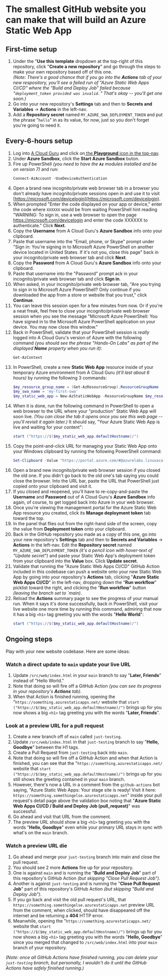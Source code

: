 # The smallest GitHub website you can make that will build an Azure Static Web App

## First-time setup

1. Under the "**Use this template** dropdown at the top-right of this repository, click "**Create a new repository**" and go through the steps to make your own repository based off of this one.<br/>_(Note:  There's a good chance that if you go into the **Actions** tab of your new respository, you'll see a failed run of "Azure Static Web Apps CI/CD" where the "Build and Deploy Job" failed because "`deployment_token provided was invalid.`"  That's okay -- you'll get one soon.)_
1. Go into your new repository's **Settings** tab and then to **Secrets and Variables** -> **Actions** in the left-nav.
1. Add a **Repository secret** named `MY_AZURE_SWA_DEPLOYMENT_TOKEN` and put the phrase "`hello`" in as its value, for now, just so you don't forget you're going to need it.

## Every-6-hours setup

1. Log into [A Cloud Guru](https://learn.acloud.guru/dashboard) and click on[ the **Playground** icon in the top-nav](https://learn.acloud.guru/cloud-playground).
1. Under **Azure Sandbox**, click the **Start Azure Sandbox** buton.
1. Fire up PowerShell _(you need to have the **`Az`** modules installed and be on version 7)_ and run:
    ```powershell
    Connect-AzAccount -UseDeviceAuthentication
    ```
1. Open a brand new incognito/private web browser tab in a browser you don't already have incognito/private sessions open in and use it to visit [https://microsoft.com/devicelogin](https://microsoft.com/devicelogin).
1. When prompted "Enter the code displayed on your app or device," enter the code where `XXXXXX` would be from waiting PowerShell hint reading "WARNING: To sign in, use a web browser to open the page https://microsoft.com/devicelogin and enter the code XXXXXX to authenticate."  Click **Next**.
1. Copy the **Username** from A Cloud Guru's **Azure Sandbox** info onto your clipboard.
1. Paste that username into the "Email, phone, or Skype" prompt under "Sign in:  You're signing in to Microsoft Azure PowerShell on another device located in United States. If it's not you, close this page" back in your incognito/private web browser tab and click **Next**.
1. Copy the **Password** from A Cloud Guru's **Azure Sandbox** info onto your clipboard.
1. Paste that username into the "Password" prompt ack in your incognito/private web browser tab and click **Sign in**.
1. When asked, in your incognito/private web browser tab, "Are you trying to sign in to Microsoft Azure PowerShell?  Only continue if you downloaded the app from a store or website that you trust," click **Continue**.
1. You can leave this session open for a few minutes from now.  Or if you're a neat freak, feel free to close your incognito/private web browser session when you see the message "Microsoft Azure PowerShell:  You have signed in to the Microsoft Azure PowerShell application on your device. You may now close this window."
1. Back in PowerShell, validate that your PowerShell session is _really_ logged into A Cloud Guru's version of Azure with the following command _(you should see the phrase "Hands-On Labs" as part of the displayed **Name** property when you run it)_:
    ```powershell
    Get-AzContext
    ```
1. In PowerShell, create a new **Static Web App** resource inside of your temporary Azure environment from A Cloud Guru _(it'll last about 6 hours)_ by running the following 3 commands:
    ```powershell
    $my_resource_group_name = (Get-AzResourceGroup).ResourceGroupName
    $my_swa_name = 'my-first-swa'
    $my_static_web_app = New-AzStaticWebApp -ResourceGroupName $my_resource_group_name -Name $my_swa_name -Location 'Central US' -SkuName 'Standard' -RepositoryUrl $null
    ```
1. When it is done, run the following command in PowerShell to open a web browser to the URL where your "production" Static Web App will soon live.  _(You can close the tab it opens once you see this web page -- you'll revisit it again later.)_  It should say, "Your Azure Static Web App is live and waiting for your content":
    ```powershell
    start ("https://$($my_static_web_app.defaultHostname)/")
    ```
1. Copy the point-and-click URL for managing your Static Web App onto your Windows clipboard by running the following PowerShell command:
    ```powershell
    Set-Clipboard -Value "https://portal.azure.com/#@azurelabs.linuxacademy.com/resource/subscriptions/$((Get-AzSubscription).Id)/resourceGroups/$($my_resource_group_name)/providers/Microsoft.Web/staticSites/$($my_swa_name)/staticsite"
    ```
1. Open a brand new incognito/private web browser session if you closed the old one.  If you didn't go back to the old one's tab saying you could close the browser.  Into the URL bar, paste the URL that PowerShell just copied onto your clipboard and visit it.
1. If you closed and reopened, you'll have to re-copy-and-paste the **Username** and **Password** out of A Cloud Guru's **Azure Sandbox** info again, of course, to get logged back into Azure in your web browser.
1. Once you're viewing the management portal for the Azure Static Web App resource you created, click its **Manage deployment token** tab toward the top.
1. In the panel that flies out from the right-hand side of the screen, copy the value from **Deployment token** onto your clipboard.
1. Back in the GitHub repository you made as a copy of this one, go into your new repository's **Settings** tab and then to **Secrets and Variables** -> **Actions** in the left-nav.  Edit the **Repository secret** named `MY_AZURE_SWA_DEPLOYMENT_TOKEN` _(it's a pencil icon with hover-text of "Update secret")_ and paste your Static Web App's deployment token from your clipboard into the **Value** box.  Click **Update secret**.
1. Validate that running the "Azure Static Web Apps CI/CD" GitHub Action included in this codebase can push a website onto your new Static Web App by going into your repository's **Actions** tab, clicking "**Azure Static Web Apps CI/CD**" in the left-nav, dropping down the "**Run workflow**" picklist toward the right, and clicking the "**Run workflow**" button _(leaving the branch set to `main)_.
1. Reload the **Actions** summary page to see the progress of your manual run.  When it says it's done successfully, back in PowerShell, visit your live website one more time by running this command, admiring that now it has a big `<h1>` tag greeting you with the words "**Hello World**":
    ```powershell
    start ("https://$($my_static_web_app.defaultHostname)/")
    ```

## Ongoing steps

Play with your new website codebase.  Here are some ideas:

### Watch a direct update to `main` update your live URL

1. Update `/src/web/index.html` in your `main` branch to say "**Later, Friends**" instead of "Hello World."
1. Note that doing so will fire off a GitHub Action _(you can see its progress in your repository's **Actions** tab)_.
1. When that Action is finished running, opening the "`https://something.azurestaticapps.net/` website that `start ("https://$($my_static_web_app.defaultHostname)/")` brings up for you now shows a big `<h1>` tag greeting you with the words "**Later, Friends**".

### Look at a preview URL for a pull request

1. Create a new branch off of `main` called `just-testing`.
1. Update `/src/web/index.html` in that `just-testing` branch to say "**Hello, Goodbye**" between the H1 tags.
1. Create a Pull Request from `just-testing` back into `main`.
1. Note that doing so will fire off a GitHub Action and when that Action is finished, you can see that the "`https://something.azurestaticapps.net/` website that `start ("https://$($my_static_web_app.defaultHostname)/")` brings up for you still shows the greeting contained in your `main` branch.
1. However, there's now a URL in a comment from the `github-actions` bot saying, "Azure Static Web Apps: Your stage site is ready! Visit it here: `https://something.somethingelse.azurestaticapps.net`" inside your pull request's detail page above the validation box noting that "**Azure Static Web Apps CI/CD / Build and Deploy Job (pull_request)**" was successful.
1. Go ahead and visit that URL from the comment.
1. The preview URL should show a big `<h1>` tag greeting you with the words "**Hello, Goodbye**" even while your primary URL stays in sync with what's on the `main` branch.

### Watch a preview URL die

1. Go ahead and merge your `just-testing` branch into main and close the pull request.
1. You should see 2 more **Actions** fire up for your repository.
1. One is against `main` and is running the "**Build and Deploy Job**" part of this repository's GitHub Action _(but skipping "Close Pull Request Job")_.
1. Another is against `just-testing` and is running the "**Close Pull Request Job**" part of this repository's GitHub Action _(but skipping "Build and Deploy Job")_.
1. If you go back and visit the old pull request's URL, that `https://something.somethingelse.azurestaticapps.net` preview URL from the comment, when clicked, should have disappeared off the internet and be returning a **404** HTTP error.
1. Meanwhile, opening the "`https://something.azurestaticapps.net/` website that `start ("https://$($my_static_web_app.defaultHostname)/")` brings up for you now shows a big `<h1>` tag greeting you with the words "**Hello, Goodbye**" since you merged that changed to `/src/web/index.html` into your `main` branch of your repository.

_(Note:  once all GitHub Actions have finished running, you can delete your `just-testing` branch, but personally, I wouldn't do it until the GitHub Actions have safely finished running.)_
